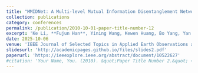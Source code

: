 ```yaml
---
title: "MMIDNet: A Multi-level Mutual Information Disentanglement Network for Cross-domain Infrared Small Target Detection"
collection: publications
category: conferences
permalink: /publication/2010-10-01-paper-title-number-12
excerpt: 'Ke Li, **Fujun Han**, Yining Wang, Kewen Huang, Bo Yang, Yan Tian'
date: 2025-10-06
venue: 'IEEE Journal of Selected Topics in Applied Earth Observations and Remote Sensing (I-JSTARS)'
slidesurl: 'http://academicpages.github.io/files/slides2.pdf'
paperurl: 'https://ieeexplore.ieee.org/abstract/document/10522627'
#citation: 'Your Name, You. (2010). &quot;Paper Title Number 2.&quot; <i>Journal 1</i>. 1(2).'
---
```

